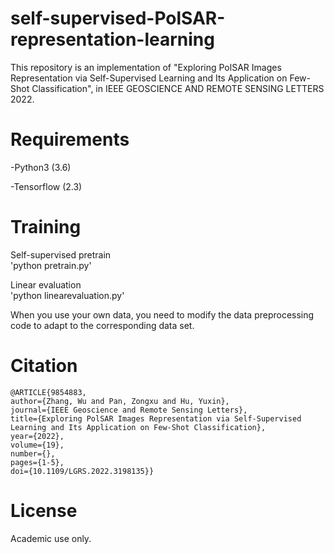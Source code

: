 # self-supervised-PolSAR-representation-learning
This repository is an implementation of "Exploring PolSAR Images Representation via Self-Supervised Learning and Its Application on Few-Shot Classification", in IEEE GEOSCIENCE AND REMOTE SENSING LETTERS 2022.

# Requirements
-Python3 (3.6)

-Tensorflow (2.3)

# Training
Self-supervised pretrain  
    'python pretrain.py'

Linear evaluation  
    'python linearevaluation.py'
    
When you use your own data, you need to modify the data preprocessing code to adapt to the corresponding data set.
# Citation
    @ARTICLE{9854883,  
    author={Zhang, Wu and Pan, Zongxu and Hu, Yuxin},  
    journal={IEEE Geoscience and Remote Sensing Letters},   
    title={Exploring PolSAR Images Representation via Self-Supervised Learning and Its Application on Few-Shot Classification},   
    year={2022},  
    volume={19},  
    number={},  
    pages={1-5},  
    doi={10.1109/LGRS.2022.3198135}}

# License
Academic use only.
